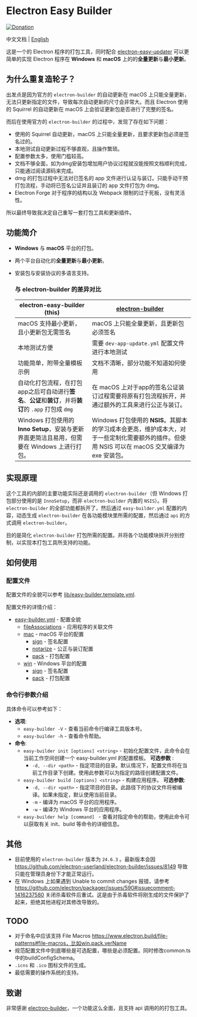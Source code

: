 # Electron Easy Builder

[![Donation](https://img.shields.io/static/v1?label=Donation&message=❤️&style=social)](https://ko-fi.com/V7V7141EHB)

中文文档 | [English](README.md)

这是一个的 Electron 程序的打包工具，同时配合 [electron-easy-updater](https://github.com/featherJ/electron-easy-updater) 可以更简单的实现 Electron 程序在 **Windows** 和 **macOS** 上的的**全量更新**与**最小更新**。

## 为什么重复造轮子？
出发点是因为官方的 `electron-builder` 的自动更新在 macOS 上只能全量更新，无法只更新指定的文件，导致每次自动更新的尺寸会非常大。而且 Electron 使用的 Squirrel 的自动更新在 macOS 上会验证更新包是否进行了完整的签名。

而后在使用官方的 `electron-builder` 的过程中，发现了存在如下问题：
* 使用的 Squirrel 自动更新，macOS 上只能全量更新，且要求更新包必须是签名过的。
* 本地测试自动更新过程不够直观，且操作繁琐。
* 配置参数太多，使用门槛较高。
* 文档不够全面，如为dmg安装包增加用户协议过程就没能按照文档顺利完成，只能通过阅读源码来完成。
* dmg 的打包过程中无法对已签名的 app 文件进行认证与装订。只能手动干预打包流程，手动将已签名公证并且装订的 app 文件打包为 dmg。
* Electron Forge 对于程序的结构以及 Webpack 限制的过于死板，没有灵活性。

所以最终导致我决定自己重写一套打包工具和更新插件。

## 功能简介
* **Windows** 与 **macOS** 平台的打包。
* 两个平台自动化的**全量更新**与**最小更新**。
* 安装包与安装协议的多语言支持。

	### 与 electron-builder 的差异对比
	| electron-easy-builder (this) | [electron-builder](https://www.electron.build/index.html) | 
	|----------|----------|
	| macOS 支持最小更新，且小更新包无需签名 | macOS 上只能全量更新，且更新包必须签名 |
	| 本地测试方便 | 需要 `dev-app-update.yml` 配置文件进行本地测试 |
	| 功能简单，附带全量模板示例 | 文档不清晰，部分功能不知道如何使用 |
	| 自动化打包流程，在打包app之后可自动进行**签名**、**公证**和**装订**，并将**装订**的 `.app` 打包成 `dmg`  | 在 macOS 上对于app的签名公证装订过程需要将原有打包流程拆开，并通过额外的工具来进行公正与装订。 |
	| Windows 打包使用的 **Inno Setup**，安装与更新界面更简洁且易用，但需要在 Windows 上进行打包。 | Windows 打包使用的 **NSIS**。其脚本的学习成本会更高，维护成本大，对于一些定制化需要额外的插件。但使用 NSIS 可以在 macOS 交叉编译为 exe 安装包。 |

## 实现原理
这个工具的内部的主要功能实际还是调用的 `electron-builder`（但 Windows 打包部分使用的是 `InnoSetup`，而非 `electron-builder` 内置的 `NSIS`）。将 `electron-builder` 的全部功能都拆开了，然后通过 `easy-builder.yml` 配置的内容，动态生成 `electron-builder` 在各功能模块里所需的配置，然后通过 `api` 的方式调用 `electron-builder`。

目的是简化 `electron-builder` 打包所需的配置。并将各个功能模块拆开分别控制，以实现本打包工具所支持的功能。

## 如何使用
### 配置文件
配置文件的全貌可以参考 [lib/easy-builder.template.yml](lib/easy-builder.template.yml).

配置文件的详情介绍：
* [easy-builder.yml](docs/zh/base.md) - 配置全貌
	* [fileAssociations](docs/zh/fileAssociation.md) - 应用程序的关联文件
	* [mac](docs/zh/mac/base.md) - macOS 平台的配置
		* [sign](docs/zh/mac/sign.md) - 签名配置
		* [notarize](docs/zh/mac/notarize.md) - 公正与装订配置
		* [pack](docs/zh/mac/pack.md) - 打包配置
	* [win](docs/zh/win/base.md) - Windows 平台的配置
		* [sign](docs/zh/win/sign.md) - 签名配置
		* [pack](docs/zh/win/pack.md) - 打包配置

### 命令行参数介绍
具体命令可以参考如下：

* **选项**:
    * `easy-builder -V` - 查看当前命令行编译工具版本号。
    * `easy-builder -h` - 查看命令帮助。
* **命令**:
	* `easy-builder init [options] <string>` - 初始化配置文件，此命令会在当前工作空间创建一个 easy-builder.yml 的配置模板。
	**可选参数** :
		* `-d, --dir <path>` - 指定项目的目录。默认情况下，配置文件将在当前工作目录下创建。使用此参数可以为指定的路径创建配置文件。
	* `easy-builder build [options] <string>` - 构建应用程序。
	**可选参数**:
		* `-d, --dir <path>` - 指定项目的目录。此路径下的协议文件将被编译。如果未指定，默认使用当前目录。
		* `-m` - 编译为 macOS 平台的应用程序。
		* `-w` - 编译为 Windows 平台的应用程序。
    * `easy-builder help [command] ` - 查看对指定命令的帮助，使用此命令可以获取有关 init、build 等命令的详细信息。

## 其他
* 目前使用的 `electron-builder` 版本为 `24.6.3` 。最新版本会因 https://github.com/electron-userland/electron-builder/issues/8149 导致只能在管理员身份下才能正常运行。
* 在 Windows 上如果遇到 Unable to commit changes 报错，请参考 https://github.com/electron/packager/issues/590#issuecomment-1416237580 关闭杀毒软件后重试。这是由于杀毒软件将刚生成的文件保护了起来，拒绝其他进程对其修改导致的。

## TODO
* 对于命名中应该支持 File Macros https://www.electron.build/file-patterns#file-macros，比如win.pack.verName
* 规范配置文件中到底哪些是可选配置，哪些是必须配置。同时修改common.ts中的buildConfigSchema。
* `.icns` 和 `.ico` 图标文件的生成。
* 最低需要的操作系统的支持。

## 致谢
非常感谢 [electron-builder](https://www.electron.build/index.html)，一个功能这么全面，且支持 api 调用的的打包工具。
